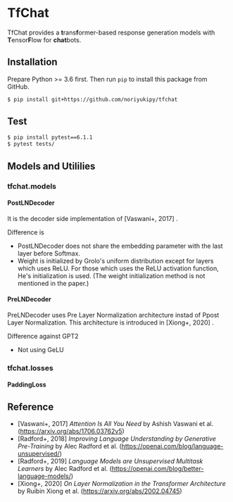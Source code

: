 # TfChat

TfChat provides a **t**rans**f**ormer-based response generation models with **T**ensor**F**low for **chat**bots.

## Installation

Prepare Python >= 3.6 first. Then run `pip` to install this package from GitHub.

```sh
$ pip install git+https://github.com/noriyukipy/tfchat
```

## Test

```sh
$ pip install pytest==6.1.1
$ pytest tests/
```

## Models and Utililies

### tfchat.models

#### PostLNDecoder

It is the decoder side implementation of [Vaswani+, 2017] .

Difference is
- PostLNDecoder does not share the embedding parameter with the last layer before Softmax.
- Weight is initialized by Grolo's uniform distribution except for layers which uses ReLU. For those which uses the ReLU activation function, He's initialization is used. (The weight initialization method is not mentioned in the paper.)

#### PreLNDecoder

PreLNDecoder uses Pre Layer Normalization architecture instad of Ppost Layer Normalization. This architecture is introduced in [Xiong+, 2020] .

Difference against GPT2
- Not using GeLU

### tfchat.losses

#### PaddingLoss

## Reference

* [Vaswani+, 2017] *Attention Is All You Need* by Ashish Vaswani et al. (https://arxiv.org/abs/1706.03762v5)
* [Radford+, 2018] *Improving Language Understanding by Generative Pre-Training* by Alec Radford et al. (https://openai.com/blog/language-unsupervised/)
* [Radford+, 2019] *Language Models are Unsupervised Multitask Learners* by Alec Radford et al. (https://openai.com/blog/better-language-models/)
* [Xiong+, 2020] *On Layer Normalization in the Transformer Architecture* by Ruibin Xiong et al. (https://arxiv.org/abs/2002.04745)